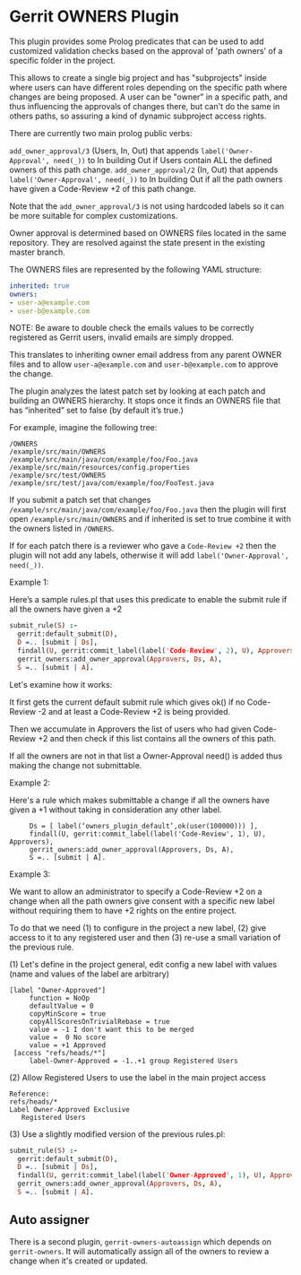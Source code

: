 # Gerrit OWNERS Plugin

This plugin provides some Prolog predicates that can be used to add customized validation checks based on the approval
 of 'path owners' of a specific folder in the project.

 This allows to create a single big project and has "subprojects" inside where users can have different roles depending
 on the specific path where changes are being proposed. A user can be "owner" in a specific path, and thus
  influencing the approvals of changes there, but can't do the same in others paths, so assuring a kind of dynamic
  subproject access rights.

 There are currently two main prolog public verbs:

 `add_owner_approval/3` (Users, In, Out) that appends `label('Owner-Approval', need(_))` to In building Out if
 Users contain ALL the defined owners of this path change.
  `add_owner_approval/2` (In, Out) that appends `label('Owner-Approval', need(_))` to In building Out if
  all the path owners have given a Code-Review +2  of this path change.

Note that the `add_owner_approval/3` is not using hardcoded labels so it can be more suitable for complex customizations.

Owner approval is determined based on OWNERS files located in the same repository. They are resolved against the state present in the existing master branch.

The OWNERS files are represented by the following YAML structure:

```yaml
inherited: true
owners:
- user-a@example.com
- user-b@example.com
```
NOTE: Be aware to double check the emails values to be correctly registered as Gerrit users, invalid emails are simply dropped.

This translates to inheriting owner email address from any parent OWNER files and to allow `user-a@example.com` and `user-b@example.com` to approve the change.

The plugin analyzes the latest patch set by looking at each patch and building an OWNERS hierarchy. It stops once it finds an OWNERS file that has “inherited” set to false (by default it’s true.)

For example, imagine the following tree:

```
/OWNERS
/example/src/main/OWNERS
/example/src/main/java/com/example/foo/Foo.java
/example/src/main/resources/config.properties
/example/src/test/OWNERS
/example/src/test/java/com/example/foo/FooTest.java
```

If you submit a patch set that changes `/example/src/main/java/com/example/foo/Foo.java` then the plugin will first open `/example/src/main/OWNERS` and if inherited is set to true combine it with the owners listed in `/OWNERS`.

If for each patch there is a reviewer who gave a `Code-Review +2` then the plugin will not add any labels,
otherwise it will add `label('Owner-Approval', need(_))`.

Example 1:

Here’s a sample rules.pl that uses this predicate to enable the submit rule if all the owners have given a +2

```prolog
submit_rule(S) :-
  gerrit:default_submit(D),
  D =.. [submit | Ds],
  findall(U, gerrit:commit_label(label('Code-Review', 2), U), Approvers),
  gerrit_owners:add_owner_approval(Approvers, Ds, A),
  S =.. [submit | A].
```
Let's examine how it works:

It first gets the current default submit rule which gives ok() if no Code-Review -2 and at least a Code-Review +2 is being provided.

 Then we accumulate in Approvers the list of users who had given Code-Review +2 and then check if this list contains all the owners of this path.

 If all the owners are not in that list a Owner-Approval need() is added thus making the change not submittable.

Example 2:

Here's a rule which makes submittable a change if all the owners have given a +1 without taking in consideration any other label.

```submit_rule(S) :-
     Ds = [ label(‘owners_plugin_default’,ok(user(100000))) ],
     findall(U, gerrit:commit_label(label('Code-Review', 1), U), Approvers),
     gerrit_owners:add_owner_approval(Approvers, Ds, A),
     S =.. [submit | A].
```


Example 3:

 We want to allow an administrator to specify a Code-Review +2 on a change when all the path owners give consent with a specific new label
  without requiring them to have +2 rights on the entire project.

To do that we need (1) to configure in the project a new label, (2) give access to it to any registered user and then
(3) re-use a small variation of the previous rule.

 (1) Let's define in the project general, edit config a new label with values (name and values of the label are arbitrary)

```
[label "Owner-Approved"]
     function = NoOp
     defaultValue = 0
     copyMinScore = true
     copyAllScoresOnTrivialRebase = true
     value = -1 I don't want this to be merged
     value =  0 No score
     value = +1 Approved
 [access "refs/heads/*"]
     label-Owner-Approved = -1..+1 group Registered Users
```
(2) Allow Registered Users to use the label in the main project access

```
Reference:
refs/heads/*
Label Owner-Approved Exclusive
   Registered Users
```

(3) Use a slightly modified version of the previous rules.pl:

```prolog
submit_rule(S) :-
  gerrit:default_submit(D),
  D =.. [submit | Ds],
  findall(U, gerrit:commit_label(label('Owner-Approved', 1), U), Approvers),
  gerrit_owners:add_owner_approval(Approvers, Ds, A),
  S =.. [submit | A].
```


## Auto assigner

There is a second plugin, `gerrit-owners-autoassign` which depends on `gerrit-owners`. It will automatically assign
all of the owners to review a change when it's created or updated.
